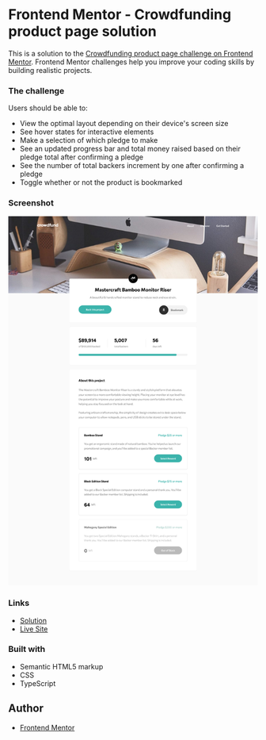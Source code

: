 # Frontend Mentor - Crowdfunding product page solution

This is a solution to the [Crowdfunding product page challenge on Frontend Mentor](https://www.frontendmentor.io/challenges/crowdfunding-product-page-7uvcZe7ZR). Frontend Mentor challenges help you improve your coding skills by building realistic projects. 

### The challenge

Users should be able to:

- View the optimal layout depending on their device's screen size
- See hover states for interactive elements
- Make a selection of which pledge to make
- See an updated progress bar and total money raised based on their pledge total after confirming a pledge
- See the number of total backers increment by one after confirming a pledge
- Toggle whether or not the product is bookmarked

### Screenshot

![](./screenshot.jpg)

### Links

-  [Solution](https://your-solution-url.com)
-  [Live Site](https://your-live-site-url.com)

### Built with

- Semantic HTML5 markup
- CSS
- TypeScript

## Author

- [Frontend Mentor](https://www.frontendmentor.io/profile/lspacka)